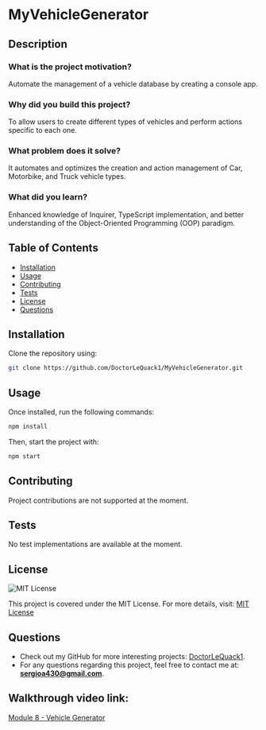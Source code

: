 # MyVehicleGenerator

## Description
### What is the project motivation?
Automate the management of a vehicle database by creating a console app.

### Why did you build this project?
To allow users to create different types of vehicles and perform actions specific to each one.

### What problem does it solve?
It automates and optimizes the creation and action management of Car, Motorbike, and Truck vehicle types.

### What did you learn?
Enhanced knowledge of Inquirer, TypeScript implementation, and better understanding of the Object-Oriented Programming (OOP) paradigm.

## Table of Contents
- [Installation](#installation)
- [Usage](#usage)
- [Contributing](#contributing)
- [Tests](#tests)
- [License](#license)
- [Questions](#questions)

## Installation
Clone the repository using:
```sh
git clone https://github.com/DoctorLeQuack1/MyVehicleGenerator.git
```

## Usage
Once installed, run the following commands:
```sh
npm install
```
Then, start the project with:
```sh
npm start
```

## Contributing
Project contributions are not supported at the moment.

## Tests
No test implementations are available at the moment.

## License
![MIT License](https://img.shields.io/badge/License-MIT-blue.svg)

This project is covered under the MIT License.
For more details, visit: [MIT License](https://opensource.org/licenses/MIT)

## Questions
- Check out my GitHub for more interesting projects: [DoctorLeQuack1](https://github.com/DoctorLeQuack1).
- For any questions regarding this project, feel free to contact me at: **sergioa430@gmail.com**.

## Walkthrough video link:
[Module 8 - Vehicle Generator](https://www.youtube.com/watch?v=2ft41bkFoWI)


